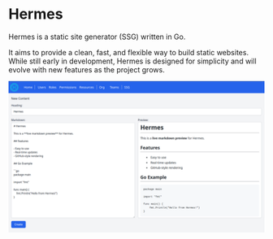 # Hermes

Hermes is a static site generator (SSG) written in Go.

It aims to provide a clean, fast, and flexible way to build static websites. While still early in development, Hermes is designed for simplicity and will evolve with new features as the project grows.

![New Content Screenshot](docs/img/new-content.png)

